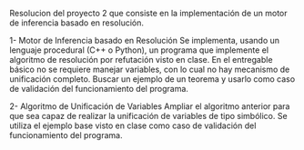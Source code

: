 Resolucion del proyecto 2 que consiste en la implementación de un motor de inferencia basado en resolución.

1- Motor de Inferencia basado en Resolución
Se implementa, usando un lenguaje procedural (C++ o Python), un programa que implemente el algoritmo de resolución por refutación visto en clase.
En el entregable básico no se requiere manejar variables, con lo cual no hay mecanismo de unificación completo.
Buscar un ejemplo de un teorema y usarlo como caso de validación del funcionamiento del programa.

2- Algoritmo de Unificación de Variables
Ampliar el algoritmo anterior para que sea capaz de realizar la unificación de variables de tipo simbólico.
Se utiliza el ejemplo base visto en clase como caso de validación del funcionamiento del programa.
